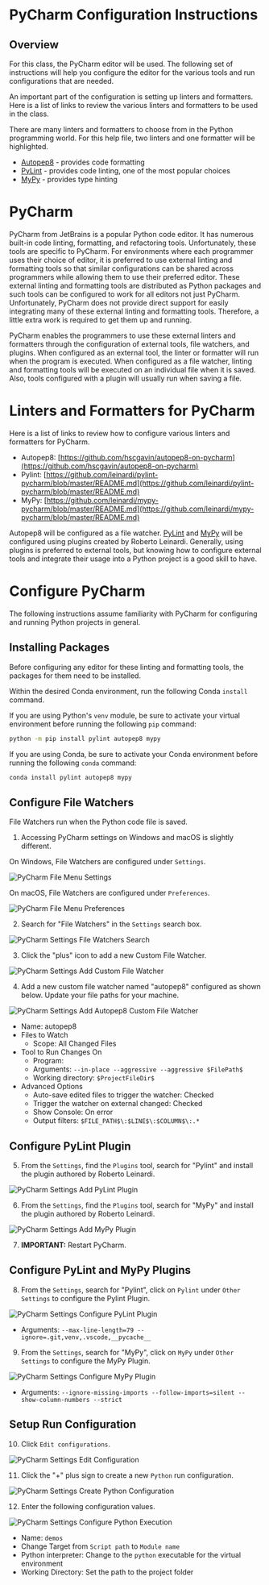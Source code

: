 # PyCharm Configuration Instructions

## Overview

For this class, the PyCharm editor will be used. The following set of instructions will help you configure the editor for the various tools and run configurations that are needed. 

An important part of the configuration is setting up linters and formatters. Here is a list of links to review the various linters and formatters to be used in the class.

There are many linters and formatters to choose from in the Python programming world. For this help file, two linters and one formatter will be highlighted.

- [Autopep8](https://github.com/hhatto/autopep8) - provides code formatting
- [PyLint](https://github.com/PyCQA/pylint) - provides code linting, one of the most popular choices
- [MyPy](https://github.com/python/mypy) - provides type hinting

# PyCharm 

PyCharm from JetBrains is a popular Python code editor. It has numerous built-in code linting, formatting, and refactoring tools. Unfortunately, these tools are specific to PyCharm. For environments where each programmer uses their choice of editor, it is preferred to use external linting and formatting tools so that similar configurations can be shared across programmers while allowing them to use their preferred editor. These external linting and formatting tools are distributed as Python packages and such tools can be configured to work for all editors not just PyCharm. Unfortunately, PyCharm does not provide direct support for easily integrating many of these external linting and formatting tools. Therefore, a little extra work is required to get them up and running.

PyCharm enables the programmers to use these external linters and formatters through the configuration of external tools, file watchers, and plugins. When configured as an external tool, the linter or formatter will run when the program is executed. When configured as a file watcher, linting and formatting tools will be executed on an individual file when it is saved. Also, tools configured with a plugin will usually run when saving a file.

# Linters and Formatters for PyCharm

Here is a list of links to review how to configure various linters and formatters for PyCharm.

- Autopep8: [https://github.com/hscgavin/autopep8-on-pycharm](https://github.com/hscgavin/autopep8-on-pycharm)
- Pylint: [https://github.com/leinardi/pylint-pycharm/blob/master/README.md](https://github.com/leinardi/pylint-pycharm/blob/master/README.md)
- MyPy: [https://github.com/leinardi/mypy-pycharm/blob/master/README.md](https://github.com/leinardi/mypy-pycharm/blob/master/README.md)

Autopep8 will be configured as a file watcher. [PyLint](https://plugins.jetbrains.com/plugin/11084-pylint) and [MyPy](https://plugins.jetbrains.com/plugin/11086-mypy) will be configured using plugins created by Roberto Leinardi. Generally, using plugins is preferred to external tools, but knowing how to configure external tools and integrate their usage into a Python project is a good skill to have.

# Configure PyCharm

The following instructions assume familiarity with PyCharm for configuring and running Python projects in general.

## Installing Packages

Before configuring any editor for these linting and formatting tools, the packages for them need to be installed.

Within the desired Conda environment, run the following Conda `install` command.

If you are using Python's `venv` module, be sure to activate your virtual environment before running the following `pip` command:

```bash
python -m pip install pylint autopep8 mypy
```

If you are using Conda, be sure to activate your Conda environment before running the following `conda` command:

```bash
conda install pylint autopep8 mypy
```

## Configure File Watchers

File Watchers run when the Python code file is saved.

1. Accessing PyCharm settings on Windows and macOS is slightly different.

On Windows, File Watchers are configured under `Settings`.

![PyCharm File Menu Settings](images/pycharm-menu-settings.png "PyCharm File Menu Settings")

On macOS, File Watchers are configured under `Preferences`.

![PyCharm File Menu Preferences](images/pycharm-menu-preferences.png "PyCharm File Menu Preferences")

2. Search for "File Watchers" in the `Settings` search box.

![PyCharm Settings File Watchers Search](images/pycharm-settings-file-watchers-search.png "PyCharm Settings File Watchers Search")

3. Click the "plus" icon to add a new Custom File Watcher.

![PyCharm Settings Add Custom File Watcher](images/pycharm-settings-add-custom-file-watcher.png "PyCharm Settings Add Custom File Watcher")

4. Add a new custom file watcher named "autopep8" configured as shown below. Update your file paths for your machine.

![PyCharm Settings Add Autopep8 Custom File Watcher](images/pycharm-settings-edit-autopep8-file-watcher.png "PyCharm Settings Add Autopep8 Custom File Watcher")

- Name: autopep8
- Files to Watch
  - Scope: All Changed Files
- Tool to Run Changes On
  - Program: <PATH TO AUTOPEP8 IN YOUR VIRTUAL ENVIRONMENT>
  - Arguments: `--in-place --aggressive --aggressive $FilePath$`
  - Working directory: `$ProjectFileDir$`
- Advanced Options
  - Auto-save edited files to trigger the watcher: Checked
  - Trigger the watcher on external changed: Checked
  - Show Console: On error
  - Output filters: `$FILE_PATH$\:$LINE$\:$COLUMN$\:.*`

## Configure PyLint Plugin

5. From the `Settings`, find the `Plugins` tool, search for "Pylint" and install the plugin authored by Roberto Leinardi.

![PyCharm Settings Add PyLint Plugin](images/pycharm-settings-install-pylint-plugin.png "PyCharm Settings Add PyLint Plugin")

6. From the `Settings`, find the `Plugins` tool, search for "MyPy" and install the plugin authored by Roberto Leinardi. 

![PyCharm Settings Add MyPy Plugin](images/pycharm-settings-install-mypy-plugin.png "PyCharm Settings Add MyPy Plugin")

7. **IMPORTANT:** Restart PyCharm.

## Configure PyLint and MyPy Plugins

8. From the `Settings`, search for "Pylint", click on `Pylint` under `Other Settings` to configure the Pylint Plugin.

![PyCharm Settings Configure PyLint Plugin](images/pycharm-settings-configure-pylint-plugin.png "PyCharm Settings Configure PyLint Plugin")

- Arguments: `--max-line-length=79 --ignore=.git,venv,.vscode,__pycache__`

9. From the `Settings`, search for "MyPy", click on `MyPy` under `Other Settings` to configure the MyPy Plugin.

![PyCharm Settings Configure MyPy Plugin](images/pycharm-settings-configure-mypy-plugin.png "PyCharm Settings Configure MyPy Plugin")

- Arguments: `--ignore-missing-imports --follow-imports=silent --show-column-numbers --strict`

## Setup Run Configuration

10. Click `Edit configurations`.

![PyCharm Settings Edit Configuration](images/pycharm-settings-edit-configurations.png "PyCharm Settings Edit Configuration")

11. Click the "+" plus sign to create a new `Python` run configuration.

![PyCharm Settings Create Python Configuration](images/pycharm-settings-create-python-configuration.png "PyCharm Settings Create Python Configuration")

12. Enter the following configuration values.

![PyCharm Settings Configure Python Execution](images/pycharm-settings-configure-python-execution.png "PyCharm Settings Configure Python Execution")

- Name: `demos`
- Change Target from `Script path` to `Module name`
- Python interpreter: Change to the `python` executable for the virtual environment
- Working Directory: Set the path to the project folder
